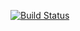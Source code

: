 [![Build Status](http://ec2-34-229-47-7.compute-1.amazonaws.com:8080/buildStatus/icon?job=instavote%2Fworker-build)](http://ec2-34-229-47-7.compute-1.amazonaws.com:8080/job/instavote/job/worker-build/)
